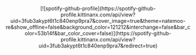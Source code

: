 <p align="center">
  [![spotify-github-profile](https://spotify-github-profile.kittinanx.com/api/view?uid=3fub3akypt6t1c840enp9pra7&cover_image=true&theme=natemoo-re&show_offline=false&background_color=121212&interchange=false&bar_color=53b14f&bar_color_cover=false)](https://spotify-github-profile.kittinanx.com/api/view?uid=3fub3akypt6t1c840enp9pra7&redirect=true)
</p>
